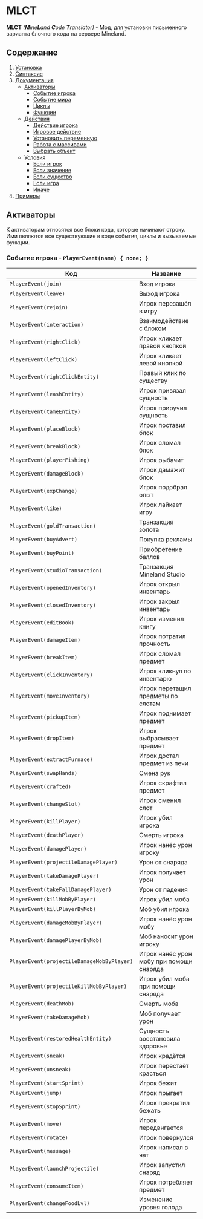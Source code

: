 # MLCT
**MLCT** *(**M**ine**L**and **C**ode **T**ranslator)* - Мод, для установки письменного варианта блочного кода на сервере Mineland.

## Содержание

1. [Установка]()
2. [Синтаксис]()
3. [Документация]()
   - [Активаторы](#активаторы)
     -  [Событие игрока](#событие-игрока---playereventname--none-)
     -  [Событие мира]()
     -  [Циклы]()
     -  [Функции]()
   - [Действия]()
     - [Действие игрока]()
     - [Игровое действие]()
     - [Установить переменную]()
     - [Работа с массивами]()
     - [Выбрать объект]()
   - [Условия]()
     - [Если игрок]()
     - [Если значение]()
     - [Если существо]()
     - [Если игра]()
     - [Иначе]()
4. [Примеры]()

## Активаторы
К активаторам относятся все блоки кода, которые начинают строку. Ими являются все существующие в коде события, циклы и вызываемые функции.
### Событие игрока - **`PlayerEvent(name) { none; }`**
| **Код** | **Название** |
| --- | --- |
| `PlayerEvent(join)` | Вход игрока |
| `PlayerEvent(leave)` | Выход игрока |
| `PlayerEvent(rejoin)` | Игрок перезашёл в игру |
| `PlayerEvent(interaction)` | Взаимодействие с блоком |
| `PlayerEvent(rightClick)` | Игрок кликает правой кнопкой |
| `PlayerEvent(leftClick)` | Игрок кликает левой кнопкой |
| `PlayerEvent(rightClickEntity)` | Правый клик по существу |
| `PlayerEvent(leashEntity)` | Игрок привязал сущность |
| `PlayerEvent(tameEntity)` | Игрок приручил сущность |
| `PlayerEvent(placeBlock)` | Игрок поставил блок |
| `PlayerEvent(breakBlock)` | Игрок сломал блок |
| `PlayerEvent(playerFishing)` | Игрок рыбачит |
| `PlayerEvent(damageBlock)` | Игрок дамажит блок |
| `PlayerEvent(expChange)` | Игрок подобрал опыт |
| `PlayerEvent(like)` | Игрок лайкает игру |
| `PlayerEvent(goldTransaction)` | Транзакция золота |
| `PlayerEvent(buyAdvert)` | Покупка рекламы |
| `PlayerEvent(buyPoint)` | Приобретение баллов |
| `PlayerEvent(studioTransaction)` | Транзакция Mineland Studio |
| `PlayerEvent(openedInventory)` | Игрок открыл инвентарь |
| `PlayerEvent(closedInventory)` | Игрок закрыл инвентарь |
| `PlayerEvent(editBook)` | Игрок изменил книгу |
| `PlayerEvent(damageItem)` | Игрок потратил прочность |
| `PlayerEvent(breakItem)` | Игрок сломал предмет |
| `PlayerEvent(clickInventory)` | Игрок кликнул по инвентарю |
| `PlayerEvent(moveInventory)` | Игрок перетащил предметы по слотам |
| `PlayerEvent(pickupItem)` | Игрок поднимает предмет |
| `PlayerEvent(dropItem)` | Игрок выбрасывает предмет |
| `PlayerEvent(extractFurnace)` | Игрок достал предмет из печи |
| `PlayerEvent(swapHands)` | Смена рук |
| `PlayerEvent(crafted)` | Игрок скрафтил предмет |
| `PlayerEvent(changeSlot)` | Игрок сменил слот |
| `PlayerEvent(killPlayer)` | Игрок убил игрока |
| `PlayerEvent(deathPlayer)` | Смерть игрока |
| `PlayerEvent(damagePlayer)` | Игрок нанёс урон игроку |
| `PlayerEvent(projectileDamagePlayer)` | Урон от снаряда |
| `PlayerEvent(takeDamagePlayer)` | Игрок получает урон |
| `PlayerEvent(takeFallDamagePlayer)` | Урон от падения |
| `PlayerEvent(killMobByPlayer)` | Игрок убил моба |
| `PlayerEvent(killPlayerByMob)` | Моб убил игрока |
| `PlayerEvent(damageMobByPlayer)` | Игрок нанёс урон мобу |
| `PlayerEvent(damagePlayerByMob)` | Моб наносит урон игроку |
| `PlayerEvent(projectileDamageMobByPlayer)` | Игрок нанёс урон мобу при помощи снаряда |
| `PlayerEvent(projectileKillMobByPlayer)` | Игрок убил моба при помощи снаряда |
| `PlayerEvent(deathMob)` | Смерть моба |
| `PlayerEvent(takeDamageMob)` | Моб получает урон |
| `PlayerEvent(restoredHealthEntity)` | Сущность восстановила здоровье |
| `PlayerEvent(sneak)` | Игрок крадётся |
| `PlayerEvent(unsneak)` | Игрок перестаёт красться |
| `PlayerEvent(startSprint)` | Игрок бежит |
| `PlayerEvent(jump)` | Игрок прыгает |
| `PlayerEvent(stopSprint)` | Игрок прекратил бежать |
| `PlayerEvent(move)` | Игрок передвигается |
| `PlayerEvent(rotate)` | Игрок повернулся |
| `PlayerEvent(message)` | Игрок написал в чат |
| `PlayerEvent(launchProjectile)` | Игрок запустил снаряд |
| `PlayerEvent(consumeItem)` | Игрок потребляет предмет |
| `PlayerEvent(changeFoodLvl)` | Изменение уровня голода |
